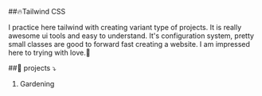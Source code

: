 ##🔥Tailwind CSS

I practice here tailwind with creating variant type of projects. It is really awesome ui tools and easy to understand. It's configuration system, pretty small classes are good to forward fast creating a website. I am impressed here to trying with love.🥰

##📃 projects ⤵️

1. Gardening
